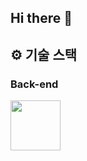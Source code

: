 ## Hi there 👋

## ⚙ 기술 스택
### Back-end
<div>
<img src="https://github.com/gijuyang/Readme_Template/Java.png?raw=true" width="80">
</div>
